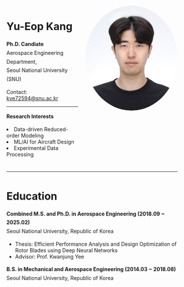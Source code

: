 ---
---

<div style="display: flex; flex-direction: column; align-items: center; width: 100%; text-align: left; padding: 20px; box-sizing: border-box;">
    <!-- Profile Section -->
    <div style="display: flex; justify-content: flex-start; align-items: flex-start; width: 100%; max-width: 1000px; margin-bottom: 10px;">
        <div style="flex-grow: 1;">
            <h1>Yu-Eop Kang</h1>
            <span style="font-size:1.0em;"><p style="line-height: 1.7;">
            <strong>Ph.D. Candiate</strong><br style="margin-bottom: 10px;">
            Aerospace Engineering Department,<br>
            Seoul National University (SNU)</p>
            <p>Contact: <a href="mailto:kye72594@snu.ac.kr">kye72594@snu.ac.kr</a></p>
            <hr style="width: 100%; max-width: 1000px; margin-bottom: 10px;">
            <p style="line-height: 1.7;"><strong>Research Interests</strong>
            <br>
            <li>Data-driven Reduced-order Modeling</li>
            <li>ML/AI for Aircraft Design</li>
            <li>Experimental Data Processing</li>
            </p></span>
        </div>
        <img src="assets/images/profile3.jpg" alt="Yu-Eop Kang" style="border-radius: 50%; width: 250px;  height: auto; margin-left: 20px;">
    </div>
    <hr style="width: 100%; max-width: 1000px; margin-bottom: 10px;">
    <!-- Education Section -->
    <div style="width: 100%; max-width: 1000px;">
        <h1>Education</h1>
        <span style="font-size:1.0em;"><p style="line-height: 1.7;"><strong>Combined M.S. and Ph.D. in Aerospace Engineering (2018.09 ~ 2025.02)</strong><br> Seoul National University, Republic of Korea</p>
        <ul>
            <li>Thesis: Efficient Performance Analysis and Design Optimization of Rotor Blades using Deep Neural Networks</li>
            <li>Advisor: Prof. Kwanjung Yee</li>
        </ul>
        <p style="line-height: 1.7;"><strong>B.S. in Mechanical and Aerospace Engineering (2014.03 ~ 2018.08)</strong> <br> Seoul National University, Republic of Korea</p></span>
    </div>
</div>